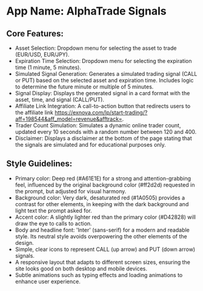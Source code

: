 # **App Name**: AlphaTrade Signals

## Core Features:

- Asset Selection: Dropdown menu for selecting the asset to trade (EUR/USD, EUR/JPY).
- Expiration Time Selection: Dropdown menu for selecting the expiration time (1 minute, 5 minutes).
- Simulated Signal Generation: Generates a simulated trading signal (CALL or PUT) based on the selected asset and expiration time. Includes logic to determine the future minute or multiple of 5 minutes.
- Signal Display: Displays the generated signal in a card format with the asset, time, and signal (CALL/PUT).
- Affiliate Link Integration: A call-to-action button that redirects users to the affiliate link https://exnova.com/lp/start-trading/?aff=198544&aff_model=revenue&afftrack=.
- Trader Count Simulation: Simulates a dynamic online trader count, updated every 10 seconds with a random number between 120 and 400.
- Disclaimer: Displays a disclaimer at the bottom of the page stating that the signals are simulated and for educational purposes only.

## Style Guidelines:

- Primary color: Deep red (#A61E1E) for a strong and attention-grabbing feel, influenced by the original background color (#ff2d2d) requested in the prompt, but adjusted for visual harmony.
- Background color: Very dark, desaturated red (#1A0505) provides a contrast for other elements, in keeping with the dark background and light text the prompt asked for.
- Accent color: A slightly lighter red than the primary color (#D42828) will draw the eye to calls to action.
- Body and headline font: 'Inter' (sans-serif) for a modern and readable style. Its neutral style avoids overpowering the other elements of the design.
- Simple, clear icons to represent CALL (up arrow) and PUT (down arrow) signals.
- A responsive layout that adapts to different screen sizes, ensuring the site looks good on both desktop and mobile devices.
- Subtle animations such as typing effects and loading animations to enhance user experience.